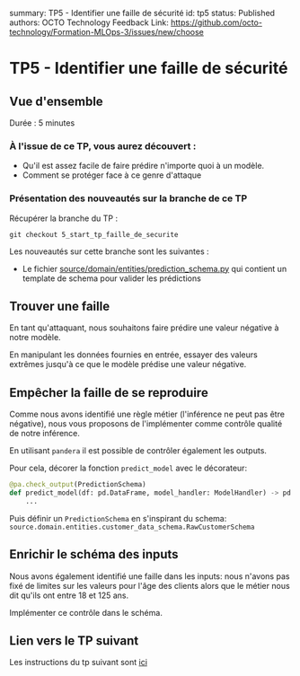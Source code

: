summary: TP5 - Identifier une faille de sécurité
id: tp5
status: Published
authors: OCTO Technology
Feedback Link: https://github.com/octo-technology/Formation-MLOps-3/issues/new/choose

# TP5 - Identifier une faille de sécurité

## Vue d'ensemble

Durée : 5 minutes

### À l'issue de ce TP, vous aurez découvert :

- Qu'il est assez facile de faire prédire n'importe quoi à un modèle.
- Comment se protéger face à ce genre d'attaque

### Présentation des nouveautés sur la branche de ce TP

Récupérer la branche du TP :

```shell
git checkout 5_start_tp_faille_de_securite
```

Les nouveautés sur cette branche sont les suivantes :

- Le fichier [source/domain/entities/prediction_schema.py](source/domain/entities/prediction_schema.py) qui contient un
  template de schema pour valider les prédictions

## Trouver une faille

En tant qu'attaquant, nous souhaitons faire prédire une valeur négative à notre modèle.

En manipulant les données fournies en entrée, essayer des valeurs extrêmes jusqu'à ce que le modèle prédise une valeur négative.

## Empêcher la faille de se reproduire

Comme nous avons identifié une règle métier (l'inférence ne peut pas être négative), nous vous proposons de l'implémenter comme contrôle qualité de notre inférence.

En utilisant `pandera` il est possible de contrôler également les outputs.

Pour cela, décorer la fonction `predict_model` avec le décorateur:

```python
@pa.check_output(PredictionSchema)
def predict_model(df: pd.DataFrame, model_handler: ModelHandler) -> pd.DataFrame:
    ...
```

Puis définir un `PredictionSchema` en s'inspirant du schema:
`source.domain.entities.customer_data_schema.RawCustomerSchema`

## Enrichir le schéma des inputs

Nous avons également identifié une faille dans les inputs: nous n'avons pas fixé de limites sur les valeurs pour l'âge des clients alors que le métier nous dit qu'ils ont entre 18 et 125 ans.

Implémenter ce contrôle dans le schéma.

## Lien vers le TP suivant

Les instructions du tp suivant sont [ici](https://octo-technology.github.io/Formation-MLOps-3/tp6#0)

